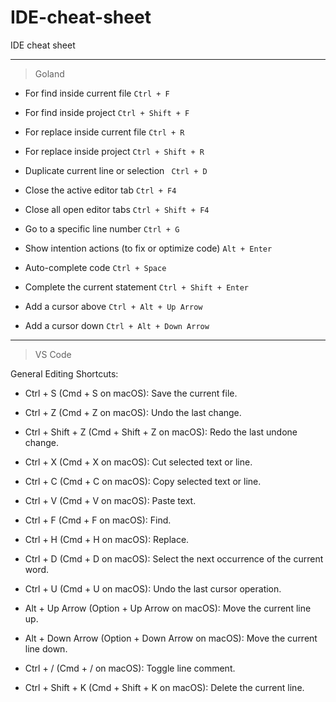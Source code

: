 # IDE-cheat-sheet
IDE cheat sheet

---

> Goland

- For find inside current file `Ctrl + F`

- For find inside project `Ctrl + Shift + F`

- For replace inside current file `Ctrl + R`

- For replace inside project `Ctrl + Shift + R`

- Duplicate current line or selection ` Ctrl + D`

- Close the active editor tab `Ctrl + F4`

- Close all open editor tabs `Ctrl + Shift + F4`

- Go to a specific line number `Ctrl + G`

- Show intention actions (to fix or optimize code) `Alt + Enter`

- Auto-complete code `Ctrl + Space`

- Complete the current statement `Ctrl + Shift + Enter`

- Add a cursor above `Ctrl + Alt + Up Arrow`

- Add a cursor down `Ctrl + Alt + Down Arrow`

---

> VS Code

General Editing Shortcuts:

- Ctrl + S (Cmd + S on macOS): Save the current file.
  
- Ctrl + Z (Cmd + Z on macOS): Undo the last change.

- Ctrl + Shift + Z (Cmd + Shift + Z on macOS): Redo the last undone change.

- Ctrl + X (Cmd + X on macOS): Cut selected text or line.
  
- Ctrl + C (Cmd + C on macOS): Copy selected text or line.
  
- Ctrl + V (Cmd + V on macOS): Paste text.
  
- Ctrl + F (Cmd + F on macOS): Find.
  
- Ctrl + H (Cmd + H on macOS): Replace.
  
- Ctrl + D (Cmd + D on macOS): Select the next occurrence of the current word.
  
- Ctrl + U (Cmd + U on macOS): Undo the last cursor operation.
  
- Alt + Up Arrow (Option + Up Arrow on macOS): Move the current line up.
  
- Alt + Down Arrow (Option + Down Arrow on macOS): Move the current line down.
  
- Ctrl + / (Cmd + / on macOS): Toggle line comment.
  
- Ctrl + Shift + K (Cmd + Shift + K on macOS): Delete the current line.



